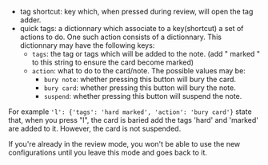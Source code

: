 * tag shortcut: key which, when pressed during review, will open the tag adder.
* quick tags: a dictionnary which associate to a key(shortcut) a set of actions to do. One such action consists of a dictionnary. This dictionnary may have the following keys:
  * `tags`: the tag or tags which will be added to the note. (add " marked " to this string to ensure the card become marked)
  * `action`: what to do to the card/note. The possible values may be:
    *  `bury note`: whether pressing this button will bury the card.
    * `bury card`: whether pressing this button will bury the note.
    * `suspend`: whether pressing this button will suspend the note.

For example `'l': {'tags': 'hard marked', 'action': 'bury card'}` state that, when you press "l", the card is baried add the tags 'hard' and 'marked' are added to it. However, the card is not suspended.

If you're already in the review mode, you won't be able to use the new configurations until you leave this mode and goes back to it.